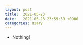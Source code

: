 ```yaml
---
layout: post
title:  2021-05-23
date:   2021-05-23 23:59:59 +0900
categories: diary
---
```


- Nothing!
